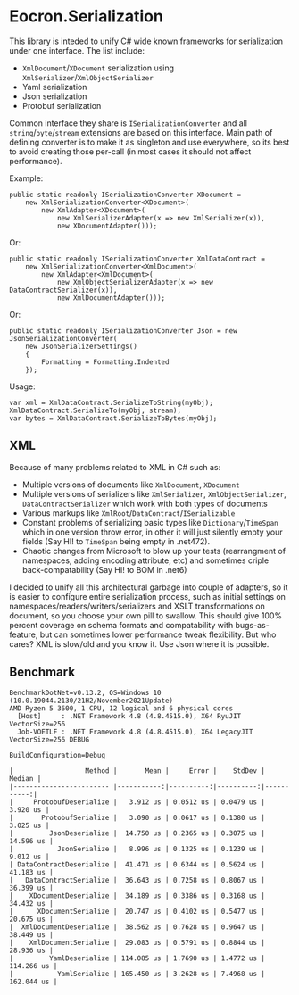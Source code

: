 # Eocron.Serialization

This library is inteded to unify C# wide known frameworks for serialization under one interface.
The list include:

  - `XmlDocument`/`XDocument` serialization using `XmlSerializer`/`XmlObjectSerializer`
  - Yaml serialization
  - Json serialization
  - Protobuf serialization

Common interface they share is `ISerializationConverter` and all `string`/`byte`/`stream` extensions are based on this interface.
Main path of defining converter is to make it as singleton and use everywhere, so its best to avoid creating those per-call (in most cases it should not affect performance).

Example:

    public static readonly ISerializationConverter XDocument =
        new XmlSerializationConverter<XDocument>(
            new XmlAdapter<XDocument>(
                new XmlSerializerAdapter(x => new XmlSerializer(x)),
                new XDocumentAdapter()));

Or:

    public static readonly ISerializationConverter XmlDataContract =
        new XmlSerializationConverter<XmlDocument>(
            new XmlAdapter<XmlDocument>(
                new XmlObjectSerializerAdapter(x => new DataContractSerializer(x)),
                new XmlDocumentAdapter()));

Or:
    
    public static readonly ISerializationConverter Json = new JsonSerializationConverter(
        new JsonSerializerSettings()
        {
            Formatting = Formatting.Indented
        });

Usage:

    var xml = XmlDataContract.SerializeToString(myObj);
    XmlDataContract.SerializeTo(myObj, stream);
    var bytes = XmlDataContract.SerializeToBytes(myObj);


## XML

Because of many problems related to XML in C# such as:

  - Multiple versions of documents like `XmlDocument`, `XDocument`
  - Multiple versions of serializers like `XmlSerializer`, `XmlObjectSerializer`, `DataContractSerializer` which work with both types of documents
  - Various markups like `XmlRoot`/`DataContract`/`ISerializable`
  - Constant problems of serializing basic types like `Dictionary`/`TimeSpan` which in one version throw error, in other it will just silently empty your fields (Say HI! to `TimeSpan` being empty in .net472).
  - Chaotic changes from Microsoft to blow up your tests (rearrangment of namespaces, adding encoding attribute, etc) and sometimes criple back-compatability (Say HI! to BOM in .net6)

I decided to unify all this architectural garbage into couple of adapters, so it is easier to configure entire serialization process,
such as initial settings on namespaces/readers/writers/serializers and XSLT transformations on document, so you choose your own pill to swallow.
This should give 100% percent coverage on schema formats and compatability with bugs-as-feature, but can sometimes lower performance tweak flexibility. But who cares? XML is slow/old and you know it. Use Json where it is possible.


## Benchmark

    BenchmarkDotNet=v0.13.2, OS=Windows 10 (10.0.19044.2130/21H2/November2021Update)
    AMD Ryzen 5 3600, 1 CPU, 12 logical and 6 physical cores
      [Host]     : .NET Framework 4.8 (4.8.4515.0), X64 RyuJIT VectorSize=256
      Job-VOETLF : .NET Framework 4.8 (4.8.4515.0), X64 LegacyJIT VectorSize=256 DEBUG

    BuildConfiguration=Debug  

    |                  Method |       Mean |     Error |    StdDev |     Median |
    |------------------------ |-----------:|----------:|----------:|-----------:|
    |     ProtobufDeserialize |   3.912 us | 0.0512 us | 0.0479 us |   3.920 us |
    |       ProtobufSerialize |   3.090 us | 0.0617 us | 0.1380 us |   3.025 us |
    |         JsonDeserialize |  14.750 us | 0.2365 us | 0.3075 us |  14.596 us |
    |           JsonSerialize |   8.996 us | 0.1325 us | 0.1239 us |   9.012 us |
    | DataContractDeserialize |  41.471 us | 0.6344 us | 0.5624 us |  41.183 us |
    |   DataContractSerialize |  36.643 us | 0.7258 us | 0.8067 us |  36.399 us |
    |    XDocumentDeserialize |  34.189 us | 0.3386 us | 0.3168 us |  34.432 us |
    |      XDocumentSerialize |  20.747 us | 0.4102 us | 0.5477 us |  20.675 us |
    |  XmlDocumentDeserialize |  38.562 us | 0.7628 us | 0.9647 us |  38.449 us |
    |    XmlDocumentSerialize |  29.083 us | 0.5791 us | 0.8844 us |  28.936 us |
    |         YamlDeserialize | 114.085 us | 1.7690 us | 1.4772 us | 114.266 us |
    |           YamlSerialize | 165.450 us | 3.2628 us | 7.4968 us | 162.044 us |
